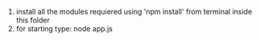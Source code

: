 1. install all the modules requiered using 'npm install' from terminal inside this folder 
2. for starting type: node app.js



